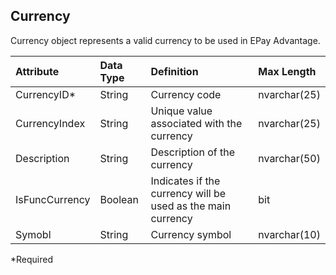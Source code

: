 ## Currency
Currency object represents a valid currency to be used in EPay Advantage. 

| Attribute | Data Type | Definition | Max Length |
| :----------- | :--------- | :--------- | :--------- |
| CurrencyID\* | String | Currency code | nvarchar(25) |
| CurrencyIndex | String | Unique value associated with the currency  | nvarchar(25) |
| Description | String | Description of the currency | nvarchar(50) |
| IsFuncCurrency | Boolean | Indicates if the currency will be used as the main currency | bit |
| Symobl | String | Currency symbol | nvarchar(10) |
\*Required
